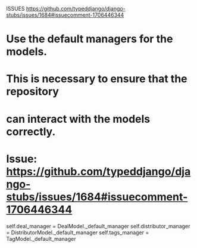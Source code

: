 ISSUES
https://github.com/typeddjango/django-stubs/issues/1684#issuecomment-1706446344

# Use the default managers for the models.

# This is necessary to ensure that the repository

# can interact with the models correctly.

# Issue: https://github.com/typeddjango/django-stubs/issues/1684#issuecomment-1706446344

self.deal_manager = DealModel.\_default_manager
self.distributor_manager = DistributorModel.\_default_manager
self.tags_manager = TagModel.\_default_manager
